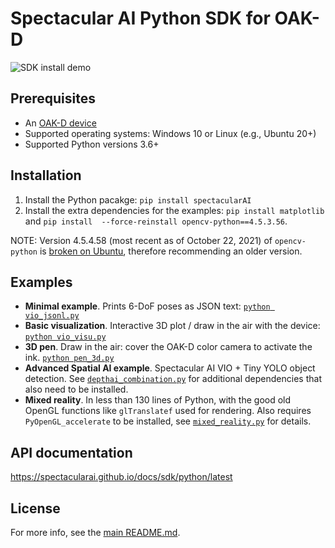 # Spectacular AI Python SDK for OAK-D

![SDK install demo](https://spectacularai.github.io/docs/gif/pip-install.gif)

## Prerequisites

 * An [OAK-D device](https://store.opencv.ai/products/oak-d)
 * Supported operating systems: Windows 10 or Linux (e.g., Ubuntu 20+)
 * Supported Python versions 3.6+

## Installation

 1. Install the Python pacakge: `pip install spectacularAI`
 2. Install the extra dependencies for the examples:
    `pip install matplotlib` and
    `pip install  --force-reinstall opencv-python==4.5.3.56`.

NOTE: Version 4.5.4.58 (most recent as of October 22, 2021) of `opencv-python` is [broken on Ubuntu](https://github.com/opencv/opencv-python/issues/572), therefore recommending an older version.

## Examples

 * **Minimal example**. Prints 6-DoF poses as JSON text: [`python vio_jsonl.py`](vio_jsonl.py)
 * **Basic visualization**. Interactive 3D plot / draw in the air with the device: [`python vio_visu.py`](vio_visu.py)
 * **3D pen**. Draw in the air: cover the OAK-D color camera to activate the ink. [`python pen_3d.py`](pen_3d.py)
 * **Advanced Spatial AI example**. Spectacular AI VIO + Tiny YOLO object detection.
    See [`depthai_combination.py`](depthai_combination.py) for additional dependencies that also need to be installed.
 * **Mixed reality**. In less than 130 lines of Python, with the good old OpenGL functions like `glTranslatef` used for rendering.
    Also requires `PyOpenGL_accelerate` to be installed, see [`mixed_reality.py`](mixed_reality.py) for details.

## API documentation

https://spectacularai.github.io/docs/sdk/python/latest

## License

For more info, see the [main README.md](../../README.md).
